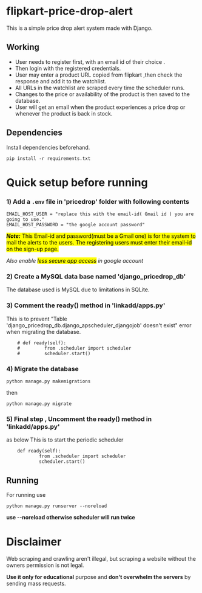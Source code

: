 # flipkart-price-drop-alert

This is a simple price drop alert system made with Django.    

## Working

- User needs to register first, with an email id of their choice .
- Then login with the registered credentials.
- User may enter a product URL copied from flipkart ,then check the response and add it to the watchlist.
- All URLs in the watchlist are scraped every time the scheduler runs.
- Changes to the price or availability of the product is then saved to the database.
- User will get an email when the product experiences a price drop or whenever the product is back in stock.

## Dependencies
Install dependencies beforehand. 
```
pip install -r requirements.txt
```
# Quick setup before running
### 1) Add a `.env` file in 'pricedrop' folder with following contents
```
EMAIL_HOST_USER = "replace this with the email-id( Gmail id ) you are going to use."
EMAIL_HOST_PASSWORD = "the google account password"
```
<mark>**_Note:_** This Email-id and password(must be a Gmail one) is for the system to mail the alerts to the users. The registering users must enter their email-id on the sign-up page.</mark>

_Also enable <mark>less secure app access</mark> in google account_

### 2) Create a MySQL data base named 'django_pricedrop_db'
The database used is MySQL due to limitations in SQLite.    

### 3) Comment the ready() method in 'linkadd/apps.py'
This is to prevent "Table 'django_pricedrop_db.django_apscheduler_djangojob' doesn't exist"  error when migrating the database.
```
    # def ready(self):
    #         from .scheduler import scheduler
    #         scheduler.start()
```
### 4) Migrate the database
```
python manage.py makemigrations
```
then
```
python manage.py migrate
```
### 5) Final step , Uncomment the ready() method in 'linkadd/apps.py'
as below
This is to start the periodic scheduler
```
    def ready(self):
            from .scheduler import scheduler
            scheduler.start()
```

## Running
For running use
```
python manage.py runserver --noreload
```
 **use   --noreload otherwise scheduler will run twice**

# Disclaimer

Web scraping and crawling aren't illegal, but scraping a website without the owners permission is not legal.

**Use it only for educational** purpose and **don't overwhelm the servers** by sending mass requests.
